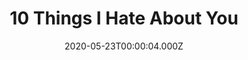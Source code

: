 ---
title: "10 Things I Hate About You"
year: 1999
date: 2020-05-23T00:00:04.000Z
permalink: /almanac/movies/2020-05-23-10-things-i-hate-about-you/index.html
link: https://letterboxd.com/rknightuk/film/10-things-i-hate-about-you/1/
rating: 3
---